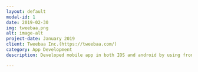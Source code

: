 ```yaml
---
layout: default
modal-id: 1
date: 2019-02-30
img: tweebaa.png
alt: image-alt
project-date: January 2019
client: Tweebaa Inc.(https://tweebaa.com/)
category: App Development
description: Developed mobile app in both IOS and android by using front end development toolkits. <a href="https://tweebaa.com/">Tweebaa App</a>. 

---
```

